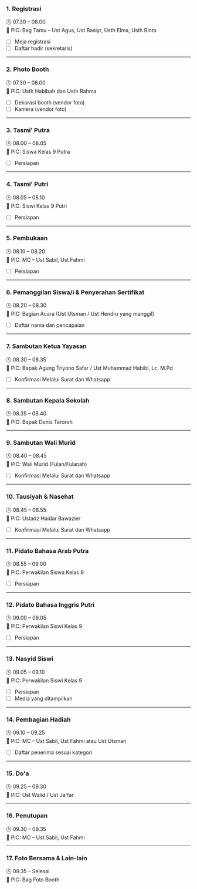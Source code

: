 ### 1. Registrasi

🕓 07.30 – 08.00  
📌 PIC: Bag Tamu – Ust Agus, Ust Basiyr, Usth Elma, Usth Binta

- [ ] Meja registrasi
- [ ] Daftar hadir (sekretaris)

---

### 2. Photo Booth

🕓 07.30 – 08.00  
📌 PIC: Usth Habibah dan Usth Rahma

- [ ] Dekorasi booth (vendor foto)
- [ ] Kamera (vendor foto)

---

### 3. Tasmi' Putra

🕓 08.00 – 08.05  
📌 PIC: Siswa Kelas 9 Putra

- [ ] Persiapan

---

### 4. Tasmi' Putri

🕓 08.05 – 08.10  
📌 PIC: Siswi Kelas 9 Putri

- [ ] Persiapan

---

### 5. Pembukaan

🕓 08.10 – 08.20  
📌 PIC: MC – Ust Sabil, Ust Fahmi

- [ ] Persiapan

---

### 6. Pemanggilan Siswa/i & Penyerahan Sertifikat

🕓 08.20 – 08.30  
📌 PIC: Bagian Acara (Ust Utsman / Ust Hendro yang manggil)

- [ ] Daftar nama dan pencapaian

---

### 7. Sambutan Ketua Yayasan

🕓 08.30 – 08.35  
📌 PIC: Bapak Agung Triyono Safar / Ust Muhammad Habibi, Lc. M.Pd

- [ ] Konfirmasi Melalui Surat dan Whatsapp

---

### 8. Sambutan Kepala Sekolah

🕓 08.35 – 08.40  
📌 PIC: Bapak Denis Taroreh

---

### 9. Sambutan Wali Murid

🕓 08.40 – 08.45  
📌 PIC: Wali Murid (Fulan/Fulanah)

- [ ] Konfirmasi Melalui Surat dan Whatsapp

---

### 10. Tausiyah & Nasehat

🕓 08.45 – 08.55  
📌 PIC: Ustadz Haidar Bawazier

- [ ] Konfirmasi Melalui Surat dan Whatsapp

---

### 11. Pidato Bahasa Arab Putra

🕓 08.55 – 09.00  
📌 PIC: Perwakilan Siswa Kelas 9

- [ ] Persiapan

---

### 12. Pidato Bahasa Inggris Putri

🕓 09.00 – 09.05  
📌 PIC: Perwakilan Siswi Kelas 9

- [ ] Persiapan

---

### 13. Nasyid Siswi

🕓 09.05 – 09.10  
📌 PIC: Perwakilan Siswi Kelas 9

- [ ] Persiapan
- [ ] Media yang ditampilkan

---

### 14. Pembagian Hadiah

🕓 09.10 – 09.25  
📌 PIC: MC – Ust Sabil, Ust Fahmi atau Ust Utsman

- [ ] Daftar penerima sesuai kategori

---

### 15. Do'a

🕓 09.25 – 09.30  
📌 PIC: Ust Walid / Ust Ja'far

---

### 16. Penutupan

🕓 09.30 – 09.35  
📌 PIC: MC – Ust Sabil, Ust Fahmi

---

### 17. Foto Bersama & Lain-lain

🕓 09.35 – Selesai  
📌 PIC: Bag Foto Booth
